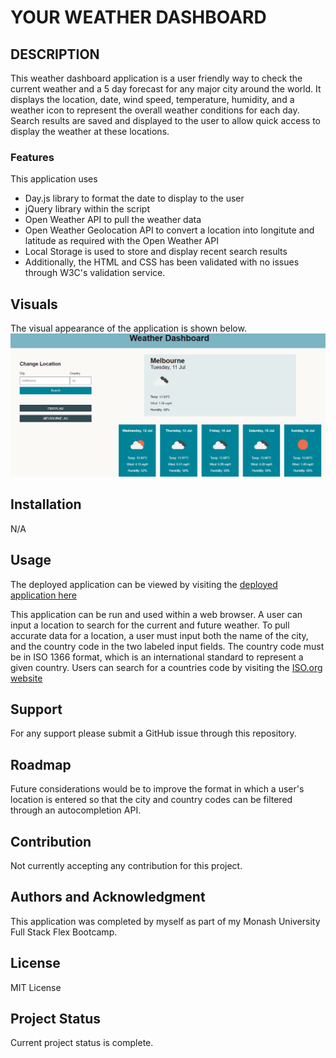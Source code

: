 # YOUR WEATHER DASHBOARD

## DESCRIPTION

This weather dashboard application is a user friendly way to check the current weather and a 5 day forecast for any major city around the world. It displays the location, date, wind speed, temperature, humidity, and a weather icon to represent the overall weather conditions for each day. Search results are saved and displayed to the user to allow quick access to display the weather at these locations.

### Features
This application uses
* Day.js library to format the date to display to the user
* jQuery library within the script
* Open Weather API to pull the weather data
* Open Weather Geolocation API to convert a location into longitute and latitude as required with the Open Weather API
* Local Storage is used to store and display recent search results
* Additionally, the HTML and CSS has been validated with no issues through W3C's validation service.

## Visuals

The visual appearance of the application is shown below.
![Application screenshot](./assets/images/screenshot.png)

## Installation

N/A

## Usage 

The deployed application can be viewed by visiting the [deployed application here]()

This application can be run and used within a web browser. A user can input a location to search for the current and future weather. To pull accurate data for a location, a user must input both the name of the city, and the country code in the two labeled input fields. The country code must be in ISO 1366 format, which is an international standard to represent a given country. Users can search for a countries code by visiting the [ISO.org website](https://www.iso.org/iso-3166-country-codes.html)

## Support

For any support please submit a GitHub issue through this repository.

## Roadmap

Future considerations would be to improve the format in which a user's location is entered so that the city and country codes can be filtered through an autocompletion API.

## Contribution

Not currently accepting any contribution for this project.

## Authors and Acknowledgment

This application was completed by myself as part of my Monash University Full Stack Flex Bootcamp.

## License 

MIT License

## Project Status

Current project status is complete.
